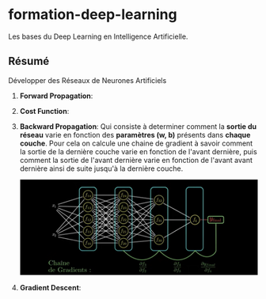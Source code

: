 # formation-deep-learning
Les bases du Deep Learning en Intelligence Artificielle.
## Résumé

Développer des Réseaux de Neurones Artificiels

1. **Forward Propagation**:
   
2. **Cost Function**:
3. **Backward Propagation**:
   Qui consiste à determiner comment la **sortie du réseau** varie
   en fonction des **paramètres (w, b)** présents dans **chaque couche**. Pour cela on calcule une chaine de gradient à savoir comment la sortie de la dernière couche varie en fonction de l'avant dernière, puis comment la sortie de l'avant dernière varie en fonction de l'avant avant dernière ainsi de suite jusqu'à la dernière couche.

   ![image](images/2.png)

4. **Gradient Descent**:
   